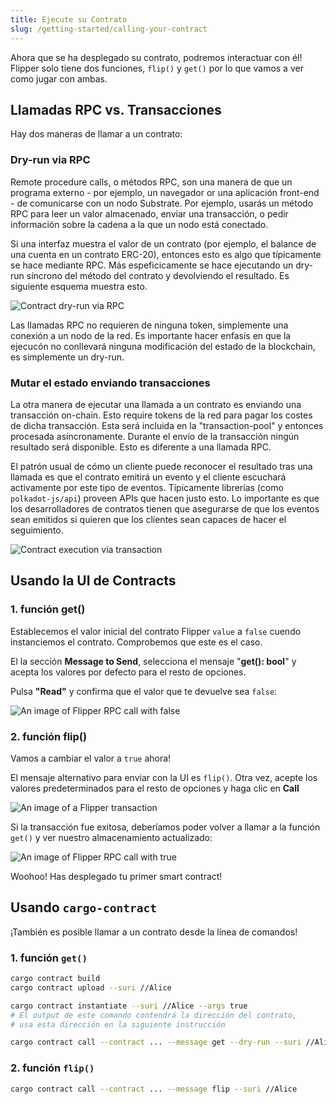 ```yaml
---
title: Ejecute su Contrato
slug: /getting-started/calling-your-contract
---
```


Ahora que se ha desplegado su contrato, podremos interactuar con él! Flipper solo tiene dos funciones,
 `flip()` y `get()` por lo que vamos a ver como jugar con ambas.

## Llamadas RPC vs. Transacciones

Hay dos maneras de llamar a un contrato:

### Dry-run via RPC

Remote procedure calls, o métodos RPC, son una manera de que un programa externo - por ejemplo, un
navegador or una aplicación front-end - de comunicarse con un nodo Substrate.
Por ejemplo, usarás un método RPC para leer un valor almacenado, enviar una transacción, o 
pedir información sobre la cadena a la que un nodo está conectado.

Si una interfaz muestra el valor de un contrato (por ejemplo, el balance de una cuenta
en un contrato ERC-20), entonces esto es algo que típicamente se hace mediante RPC.
Más espeficicamente se hace ejecutando un dry-run síncrono del método del contrato y
devolviendo el resultado.
Es siguiente esquema muestra esto.

![Contract dry-run via RPC](/img/rpc.svg)

Las llamadas RPC no requieren de ninguna token, simplemente una conexión a un nodo
de la red. Es importante hacer enfasis en que la ejecucón no conllevará ninguna modificación
del estado de la blockchain, es simplemente un dry-run.

### Mutar el estado enviando transacciones

La otra manera de ejecutar una llamada a un contrato es enviando una transacción
on-chain. Esto require tokens de la red para pagar los costes de dicha transacción.
Esta será incluida en la "transaction-pool" y entonces procesada asíncronamente.
Durante el envío de la transacción ningún resultado será disponible. Esto es diferente
a una llamada RPC.

El patrón usual de cómo un cliente puede reconocer el resultado tras una llamada es que
el contrato emitirá un evento y el cliente escuchará activamente por este tipo de eventos.
Típicamente librerías (como `polkadot-js/api`) proveen APIs que hacen justo esto.
Lo importante es que los desarrolladores de contratos tienen que asegurarse de que
los eventos sean emitidos si quieren que los clientes sean capaces de hacer el seguimiento.

![Contract execution via transaction](/img/events.svg)

## Usando la UI de Contracts
### 1. función get()

Establecemos el valor inicial del contrato Flipper
`value` a `false` cuendo instanciemos el contrato. Comprobemos que este es el caso.

El la sección **Message to Send**, selecciona el mensaje "**get(): bool**" y acepta los valores por defecto para el resto de opciones.

Pulsa **"Read"** y confirma que el valor que te devuelve sea `false`:

![An image of Flipper RPC call with false](/img/flipper-false.png)

### 2. función flip()

Vamos a cambiar el valor a `true` ahora!

El mensaje alternativo para enviar con la UI es `flip()`. Otra vez, acepte los valores predeterminados para el resto de opciones y haga clic en **Call**

![An image of a Flipper transaction](/img/send-as-transaction.png)

Si la transacción fue exitosa, deberíamos poder volver a llamar a la función `get()` y ver nuestro almacenamiento actualizado:

![An image of Flipper RPC call with true](/img/flipper-true.png)

Woohoo! Has desplegado tu primer smart contract!

## Usando `cargo-contract`

¡También es posible llamar a un contrato desde la línea de comandos!

### 1. función `get()`

```bash
cargo contract build
cargo contract upload --suri //Alice

cargo contract instantiate --suri //Alice --args true
# El output de este comando contendrá la dirección del contrato,
# usa esta dirección en la siguiente instrucción

cargo contract call --contract ... --message get --dry-run --suri //Alice
```

### 2. función `flip()`

```bash
cargo contract call --contract ... --message flip --suri //Alice
```